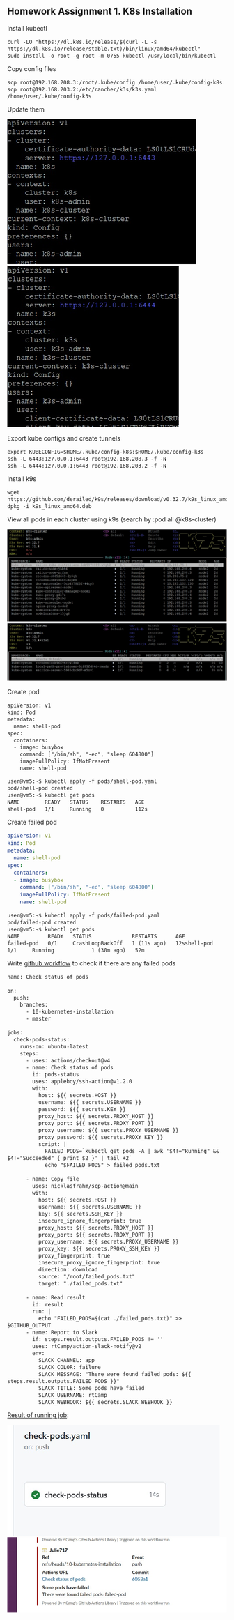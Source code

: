 ## Homework Assignment 1. K8s Installation

Install kubectl
```shell
curl -LO "https://dl.k8s.io/release/$(curl -L -s https://dl.k8s.io/release/stable.txt)/bin/linux/amd64/kubectl"
sudo install -o root -g root -m 0755 kubectl /usr/local/bin/kubectl
```
Copy config files
```shell
scp root@192.168.208.3:/root/.kube/config /home/user/.kube/config-k8s
scp root@192.168.203.2:/etc/rancher/k3s/k3s.yaml /home/user/.kube/config-k3s
```
Update them

![config-k8s](../10.Kubernetes.installation/pictures/1.jpg)
![config-k3s](../10.Kubernetes.installation/pictures/2.jpg)

Export kube configs and create tunnels
```shell
export KUBECONFIG=$HOME/.kube/config-k8s:$HOME/.kube/config-k3s
ssh -L 6443:127.0.0.1:6443 root@192.168.208.3 -f -N
ssh -L 6444:127.0.0.1:6443 root@192.168.203.2 -f -N
```

Install k9s
```shell
wget  https://github.com/derailed/k9s/releases/download/v0.32.7/k9s_linux_amd64.deb
dpkg -i k9s_linux_amd64.deb
```

View all pods in each cluster using k9s (search by :pod all @k8s-cluster)

![config-k8s](../10.Kubernetes.installation/pictures/3.jpg)
![config-k3s](../10.Kubernetes.installation/pictures/4.jpg)

Create pod
```yamll
apiVersion: v1
kind: Pod
metadata:
  name: shell-pod
spec:
  containers:
  - image: busybox
    command: ["/bin/sh", "-ec", "sleep 604800"]
    imagePullPolicy: IfNotPresent
    name: shell-pod
```

```shell
user@vm5:~$ kubectl apply -f pods/shell-pod.yaml
pod/shell-pod created
user@vm5:~$ kubectl get pods
NAME        READY   STATUS    RESTARTS   AGE
shell-pod   1/1     Running   0          112s
```

Create failed pod
```yaml
apiVersion: v1
kind: Pod
metadata:
  name: shell-pod
spec:
  containers:
  - image: busybox
    command: ["/bin/sh", "-ec", "sleep 604800"]
    imagePullPolicy: IfNotPresent
    name: shell-pod
```

```shell
user@vm5:~$ kubectl apply -f pods/failed-pod.yaml
pod/failed-pod created
user@vm5:~$ kubectl get pods
NAME         READY   STATUS             RESTARTS      AGE
failed-pod   0/1     CrashLoopBackOff   1 (11s ago)   12sshell-pod    1/1     Running            1 (30m ago)   52m
```

Write [github workflow](https://github.com/Julie717/kubernetes/blob/10-kubernetes-installation/.github/workflows/check-pods.yaml) to check if there are any failed pods

```shell
name: Check status of pods

on:
  push:
    branches:
      - 10-kubernetes-installation
      - master

jobs:
  check-pods-status:
    runs-on: ubuntu-latest
    steps:
      - uses: actions/checkout@v4
      - name: Check status of pods
        id: pods-status
        uses: appleboy/ssh-action@v1.2.0
        with:
          host: ${{ secrets.HOST }}
          username: ${{ secrets.USERNAME }}
          password: ${{ secrets.KEY }}
          proxy_host: ${{ secrets.PROXY_HOST }}
          proxy_port: ${{ secrets.PROXY_PORT }}
          proxy_username: ${{ secrets.PROXY_USERNAME }}
          proxy_password: ${{ secrets.PROXY_KEY }}
          script: |
            FAILED_PODS=`kubectl get pods -A | awk '$4!="Running" && $4!="Succeeded" { print $2 }' | tail +2`
            echo "$FAILED_PODS" > failed_pods.txt

      - name: Copy file
        uses: nicklasfrahm/scp-action@main
        with:
          host: ${{ secrets.HOST }}
          username: ${{ secrets.USERNAME }}
          key: ${{ secrets.SSH_KEY }}
          insecure_ignore_fingerprint: true
          proxy_host: ${{ secrets.PROXY_HOST }}
          proxy_port: ${{ secrets.PROXY_PORT }}
          proxy_username: ${{ secrets.PROXY_USERNAME }}
          proxy_key: ${{ secrets.PROXY_SSH_KEY }}
          proxy_fingerprint: true
          insecure_proxy_ignore_fingerprint: true
          direction: download
          source: "/root/failed_pods.txt"
          target: "./failed_pods.txt"

      - name: Read result
        id: result
        run: |
          echo "FAILED_PODS=$(cat ./failed_pods.txt)" >> $GITHUB_OUTPUT
      - name: Report to Slack
        if: steps.result.outputs.FAILED_PODS != ''
        uses: rtCamp/action-slack-notify@v2
        env:
          SLACK_CHANNEL: app
          SLACK_COLOR: failure
          SLACK_MESSAGE: "There were found failed pods: ${{ steps.result.outputs.FAILED_PODS }}"
          SLACK_TITLE: Some pods have failed
          SLACK_USERNAME: rtCamp
          SLACK_WEBHOOK: ${{ secrets.SLACK_WEBHOOK }}
```
[Result of running job](https://github.com/Julie717/kubernetes/actions/runs/12836952372):

![job](../10.Kubernetes.installation/pictures/5.jpg)
![report to slack](../10.Kubernetes.installation/pictures/6.jpg)